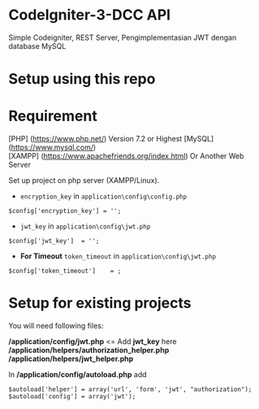 # CodeIgniter-3-DCC API

Simple Codeigniter, REST Server, Pengimplementasian JWT dengan database MySQL


Setup using this repo
=====

Requirement
=======
[PHP] (https://www.php.net/)  Version 7.2 or Highest
[MySQL] (https://www.mysql.com/)  
[XAMPP] (https://www.apachefriends.org/index.html) Or Another Web Server


Set up project on php server (XAMPP/Linux). 


* `encryption_key` in `application\config\config.php`  

```
$config['encryption_key'] = '';
```  

* `jwt_key` in `application\config\jwt.php`

```
$config['jwt_key']	= '';
```

* **For Timeout** `token_timeout` in `application\config\jwt.php`

```
$config['token_timeout']	= ;
```


Setup for existing projects
=====


You will need following files:

**/application/config/jwt.php** <= Add **jwt_key** here
**/application/helpers/authorization_helper.php
/application/helpers/jwt_helper.php**

In **/application/config/autoload.php** add 
```
$autoload['helper'] = array('url', 'form', 'jwt', "authorization");
$autoload['config'] = array('jwt');
```
